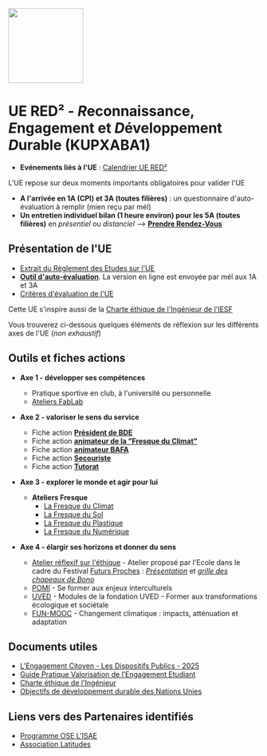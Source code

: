 <img src="https://github.com/truillet/upssitech/blob/master/logo_upssitech.png" width=150>

# UE RED² - *R*econnaissance, *E*ngagement et *D*éveloppement *D*urable (KUPXABA1)
* **Evénements liés à l'UE** : [Calendrier UE RED²](https://calendar.google.com/calendar/embed?height=600&wkst=1&bgcolor=%23ffffff&ctz=Europe%2FParis&src=NjMzODZjYTNlZTM1MGNkYjkxMGI2NGM1MzhlNGE5MGQwZGJiYWI2MTVjZWZmODY3Y2U1YjYyOGMxOGMzZjZhZkBncm91cC5jYWxlbmRhci5nb29nbGUuY29t&color=%23D81B60")

L'UE repose sur deux moments importants obligatoires pour valider l'UE
* **A l'arrivée en 1A (CPI) et 3A (toutes filières)** : un questionnaire d'auto-évaluation à remplir (mien reçu par mél)
* **Un entretien individuel bilan (1 heure environ) pour les 5A (toutes filières)** en *présentiel* ou *distanciel* -->  **[Prendre Rendez-Vous](https://calendar.app.google/7FGSmp1BDUoDn1ro8)**

## Présentation de l'UE
* [Extrait du Règlement des Etudes sur l'UE](https://github.com/upssitech/RED2/blob/main/documents/RDE%C2%B2_RE.pdf)
* [**Outil d'auto-évaluation**](https://github.com/upssitech/RED2/blob/main/documents/autoEvaluation.pdf). La version en ligne est envoyée par mél aux 1A et 3A
* [Critères d'évaluation de l'UE](https://github.com/upssitech/RED2/blob/main/documents/Grille_Eval_RED2.pdf)

Cette UE s'inspire aussi de la [Charte éthique de l'Ingénieur de l'IESF](https://www.iesf.fr/752_p_49680/charte-ethique-de-l-ingenieur.html)

Vous trouverez ci-dessous quelques éléments de réflexion sur les différents axes de l'UE (*non exhaustif*)
## Outils et fiches actions
* **Axe 1 - développer ses compétences**
  * Pratique sportive en club, à l'université ou personnelle
  * [Ateliers FabLab](https://www.univ-tlse3.fr/lieux-de-ressources/campus-fab)
    
* **Axe 2 - valoriser le sens du service**
  * Fiche action **[Président de BDE](https://github.com/upssitech/RED2/blob/main/fiches/Fiche_president_BDE.pdf)**
  * Fiche action **[animateur de la "Fresque du Climat"](https://github.com/upssitech/RED2/blob/main/fiches/Fiche_animateur_fresque.pdf)**
  * Fiche action **[animateur BAFA](https://github.com/upssitech/RED2/blob/main/fiches/Fiche_animateur_BAFA.pdf)**
  * Fiche action **[Secouriste](https://github.com/upssitech/RED2/blob/main/fiches/Fiche_secouriste.pdf)**
  * Fiche action **[Tutorat](https://github.com/upssitech/RED2/blob/main/fiches/Fiche_tutorat.pdf)**
    
* **Axe 3 - explorer le monde et agir pour lui**
  * **Ateliers Fresque** 
    * [La Fresque du Climat](https://fresqueduclimat.org)
    * [La Fresque du Sol](https://fresquedusol.com)
    * [La Fresque du Plastique](https://fresqueduplastique.fr)
    * [La Fresque du Numérique](https://www.fresquedunumerique.org)
    
* **Axe 4  - élargir ses horizons et donner du sens**
  * [Atelier réflexif sur l'éthique](https://github.com/upssitech/RED2/tree/main/ateliers/Futurs_Proches) - Atelier proposé par l'Ecole dans le cadre du Festival [Futurs Proches](https://futurs-proches.univ-toulouse.fr) : [*Présentation*](https://github.com/upssitech/RED2/blob/main/ateliers/Futurs_Proches/Ethique_campus_intelligent.pdf) et [*grille des chapeaux de Bono*](https://github.com/upssitech/RED2/blob/main/ateliers/Futurs_Proches/bono-ethique.pdf)
  * [POMI](https://foad.univ-toulouse.fr/course/view.php?id=4) - Se former aux enjeux interculturels
  * [UVED](https://moodle.uved.fr) - Modules de la fondation UVED - Former aux transformations écologique et sociétale
  * [FUN-MOOC](https://www.fun-mooc.fr/fr/cours/changement-climatique-impacts-attenuation-et-adaptation) - Changement climatique : impacts, atténuation et adaptation
    

## Documents utiles 
* [L'Engagement Citoyen - Les Dispositifs Publics - 2025](https://github.com/upssitech/RED2/blob/main/documents/Dispositifs_publics_Engagement_2025.pdf)
* [Guide Pratique Valorisation de l’Engagement Etudiant](https://www.bnei.fr/projets/guide-de-valorisation-de-lengagement-etudiant-bnei-cdefi-cti)
* [Charte éthique de l'Ingénieur](https://www.iesf.fr/752_p_49680/charte-ethique-de-l-ingenieur.html)
* [Objectifs de développement durable des Nations Unies](https://www.un.org/sustainabledevelopment/fr/objectifs-de-developpement-durable)

## Liens vers des Partenaires identifiés
* [Programme OSE L'ISAE](https://fondation-isae-supaero.org/ose-lisae-supaero)
* [Association Latitudes](https://www.latitudes.cc)
